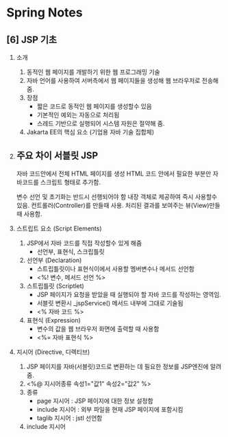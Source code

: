 Spring Notes
===============================
[6] JSP 기초
---
1. 소개 
    1) 동적인 웹 페이지를 개발하기 위한 웹 프로그래밍 기술 
    2) 자바 언어를 사용하여 서버측에서 웹 페이지들을 생성해 웹 브라우저로 전송해 줌.
    3) 장점
        - 짧은 코드로 동적인 웹 페이지를 생성할수 있음
        - 기본적인 예외는 자동으로 처리됨 
        - 스레드 기반으로 실행되어 시스템 자원은 절약해 줌.
    4) Jakarta EE의 핵심 요소 (기업용 자바 기술 집합체)

2. 주요 차이 
       서블릿                                    JSP
     -------------------------------------------------------------------------------
      자바 코드안에서 전체 HTML 페이지를 생성    HTML 코드 안에서 필요한 부분만 자바코드를
                                              스크립트 형태로 추가함.    

      변수 선언 및 초기화는 반드시 선행되어야 함   내장 객체로 제공하여 즉시 사용할수 있음.
      컨트롤러(Controller)를 만들때 사용.         처리된 결과를 보여주는 뷰(View)만들때 사용함.                                                

3. 스트립트 요소 (Script Elements)
    1) JSP에서 자바 코드를 직접 작성할수 있게 해줌
        - 선언부, 표현식, 스크립틀릿 
    2) 선언부 (Declaration)
        - 스트립틀릿이나 표현식이에서 사용할 멤버변수나 메서드 선언함 
        - <%! 변수, 메서드 선언 %>        
    3) 스트립틀릿 (Scriptlet)
        - JSP 페이지가 요청을 받았을 때 실행되야 할 자바 코드를 작성하는 영역임.
        - 서블릿 변환시 _jspService() 메서드 내부에 그대로 기술됨 
        - <% 자바 코드 %>
    4) 표현식 (Expression)
        - 변수의 값을 웹 브라우저 화면에 출력할 때 사용함 
        - <%= 자바 표현식 %>        

4. 지시어 (Directive, 디렉티브)
    1) JSP 페이지를 자바(서블릿)코드로 변환하는 데 필요한 정보를 
       JSP엔진에 알려줌.
    2) <%@ 지시어종류 속성1="값1" 속성2="값2" %>   
    3) 종류
        - page 지시어 : JSP 페이지에 대한 정보 설정함 
        - include 지시어 : 외부 파일을 현재 JSP 페이지에 포함시킴 
        - taglib 지시어 : jstl 선언함 
    4) include 지시어 
    

